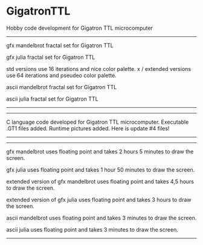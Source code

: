 # GigatronTTL
Hobby code development for Gigatron TTL microcomputer


---------------------------------------------------------------------------------------------------------------
gfx mandelbrot fractal set for Gigatron TTL

gfx julia fractal set for Gigatron TTL

std versions use 16 iterations and nice color palette. x / extended versions use 64 iterations and pseudeo color palette.

ascii mandelbrot fractal set for Gigatron TTL

ascii julia fractal set for Gigatron TTL

---------------------------------------------------------------------------------------------------------------


---------------------------------------------------------------------------------------------------------------
C language code developed for Gigatron TTL microcomputer. 
Executable .GT1 files added.
Runtime pictures added.
Here is update #4 files!

---------------------------------------------------------------------------------------------------------------


---------------------------------------------------------------------------------------------------------------

gfx mandelbrot uses floating point and takes 2 hours 5 minutes to draw the screen.

gfx julia uses floating point and takes 1 hour 50 minutes to draw the screen.

extended version of gfx mandelbrot uses floating point and takes 4,5 hours to draw the screen.

extended version of gfx julia uses floating point and takes 3 hours to draw the screen.

ascii mandelbrot uses floating point and takes 3 minutes to draw the screen.

ascii julia uses floating point and takes 3 minutes to draw the screen.

---------------------------------------------------------------------------------------------------------------
